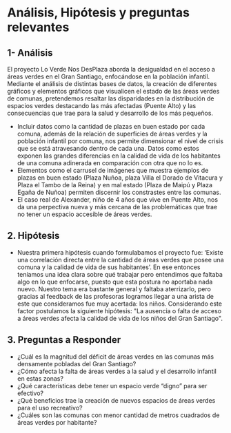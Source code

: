 # Análisis, Hipótesis y preguntas relevantes

## 1- Análisis
El proyecto Lo Verde Nos DesPlaza aborda la desigualdad en el acceso a áreas verdes en el Gran Santiago, enfocándose en la población infantil. Mediante el análisis de distintas bases de datos, la creación de diferentes gráficos y elementos gráficos que visualicen el estado de las áreas verdes de comunas, pretendemos resaltar las disparidades en la distribución de espacios verdes destacando las más afectadas (Puente Alto) y las consecuencias que trae para la salud y desarrollo de los más pequeños.
- Incluir datos como la cantidad de plazas en buen estado por cada comuna, además de la relación de superficies de áreas verdes y la población infantil por comuna, nos permite dimensionar el nivel de crisis que se está atravesando dentro de cada una. Datos como estos exponen las grandes diferencias en la calidad de vida de los habitantes de una comuna adinerada en comparación con otra que no lo es. 
- Elementos como el carrusel de imágenes que muestra ejemplos de plazas en buen estado (Plaza Nuñoa, plaza Villa el Dorado de Vitacura y Plaza el Tambo de la Reina) y en mal estado (Plaza de Maipú y Plaza Egaña de Nuñoa) permiten discernir los constrastes entre las comunas. 
- El caso real de Alexander, niño de 4 años que vive en Puente Alto, nos da una perpectiva nueva y más cercana de las problemáticas que trae no tener un espacio accesible de áreas verdes.

## 2. Hipótesis
- Nuestra primera hipótesis cuando formulabamos el proyecto fue: ‘Existe una correlación directa entre la cantidad de áreas verdes que posee una comuna y la calidad de vida de sus habitantes’. En ese entonces teníamos una idea clara sobre qué trabajar pero entendimos que faltaba algo en lo que enfocarse, puesto que esta postura no aportaba nada nuevo. Nuestro tema era bastante general y faltaba aterrizarlo, pero gracias al feedback de las profesoras logramos llegar a una arista de este que consideramos fue muy acertada: los niños. Considerando este factor postulamos la siguiente hipótesis: "La ausencia o falta de acceso a áreas verdes afecta la calidad de vida de los niños del Gran Santiago".
## 3. Preguntas a Responder
- ¿Cuál es la magnitud del déficit de áreas verdes en las comunas más densamente pobladas del Gran Santiago?
- ¿Cómo afecta la falta de áreas verdes a la salud y el desarrollo infantil en estas zonas?
- ¿Qué características debe tener un espacio verde “digno” para ser efectivo?
- ¿Qué beneficios trae la creación de nuevos espacios de áreas verdes para el uso recreativo?
- ¿Cuáles son las comunas con menor cantidad de metros cuadrados de áreas verdes por habitante?